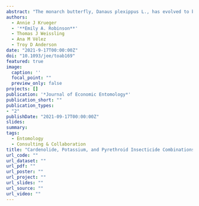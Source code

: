 ```yaml
---
abstract: "The monarch butterfly, Danaus plexippus L., has evolved to be insensitive to milkweed cardenolides via genetic modifications of Na+/K+-ATPase. There is concern for insecticide exposures near agriculture, with little information on monarch caterpillar toxicology. It is unclear how cardenolide insensitivity may affect the sensitivity of monarch caterpillars to pyrethroid insecticides. Additionally, potassium fertilizers may affect monarch caterpillar physiology and cardenolide sequestration. Here, we investigated the growth, survival, and development of caterpillars exposed to the cardenolide ouabain, bifenthrin, and potassium chloride (KCl) alone and in combination. Caterpillars were either exposed to 1) ouabain from third- to fifth-instar stage, 2) KCl at fifth-instar stage, 3) KCl and bifenthrin at fifth-instar stage, or 4) combinations of ouabain at third-instar stage + KCl + bifenthrin at fifth-instar stage. Caterpillar weight, diet consumption, frass, and survival were recorded for the duration of the experiments. It was observed that 1–3 mg ouabain/g diet increased body weight and diet consumption, whereas 50 mg KCl/g diet decreased body weight and diet consumption. Caterpillars feeding on KCl and treated with 0.2 µg/µl bifenthrin consumed significantly less diet compared to individuals provided untreated diet. However, there was no effect on survival or body weight. Combinations of KCl + ouabain did not significantly affect caterpillar survival or body weight following treatment with 0.1 µg/µl bifenthrin. At the concentrations tested, there were no effects observed for bifenthrin sensitivity with increasing cardenolide or KCl concentrations. Further studies are warranted to understand how milkweed-specific cardenolides, at increasing concentrations, and agrochemical inputs can affect monarch caterpillar physiology near agricultural landscapes."
authors:
  - Annie J Krueger
  - '**Emily A. Robinson**'
  - Thomas J Weissling
  - Ana M Vélez
  - Troy D Anderson
date: "2021-9-17T00:00:00Z"
doi: "10.1093/jee/toab169"
featured: true
image:
  caption: ''
  focal_point: ""
  preview_only: false
projects: []
publication: '*Journal of Economic Entomology*'
publication_short: ""
publication_types:
- "2"
publishDate: "2021-09-17T00:00:00Z"
slides:
summary: 
tags:
  - Entomology
  - Consulting & Collaboration
title: "Cardenolide, Potassium, and Pyrethroid Insecticide Combinations Reduce Growth and Survival of Monarch Butterfly Caterpillars (Lepidoptera: Nymphalidae)"
url_code: ""
url_dataset: ""
url_pdf: ""
url_poster: ""
url_project: ""
url_slides: ""
url_source: ""
url_video: ""
---
```



